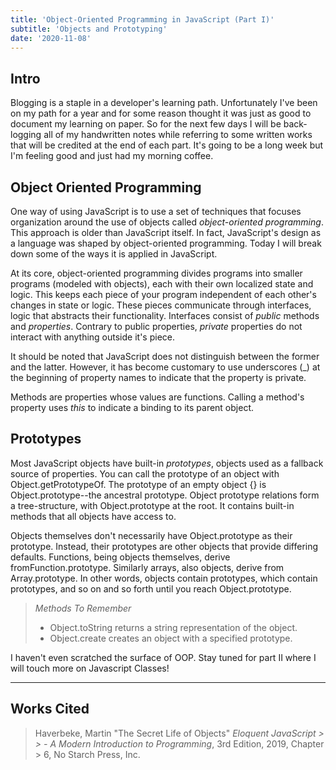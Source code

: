 ```yaml
---
title: 'Object-Oriented Programming in JavaScript (Part I)'
subtitle: 'Objects and Prototyping'
date: '2020-11-08'
---
```


<h2>Intro</h2>

Blogging is a staple in a developer's learning path. Unfortunately I've been on my path for a year and for some reason thought it was just as good to document my learning on paper. So for the next few days I will be back-logging all of my handwritten notes while referring to some written works that will be credited at the end of each part. It's going to be a long week but I'm feeling good and just had my morning coffee. 

<h2>Object Oriented Programming</h2>

One way of using JavaScript is to use a set of techniques that focuses organization around the use
of objects called <em>object-oriented programming</em>. This approach is older than JavaScript itself.
In fact, JavaScript's design as a language was shaped by object-oriented programming. Today I will
break down some of the ways it is applied in JavaScript.

At its core, object-oriented programming divides programs into smaller programs (modeled with objects), each with their own localized state and logic. This keeps each piece of your program independent of each other's changes in state or logic. These pieces communicate through interfaces, logic that abstracts their functionality. Interfaces consist of <em>public</em> methods and <em>properties</em>. Contrary to public properties, <em>private</em> properties do not interact with anything outside it's piece.

It should be noted that JavaScript does not distinguish between the former and the latter. However, it has become customary to use underscores (_) at the beginning of property names to indicate that the property is private. 

Methods are properties whose values are functions. Calling a method's property uses <em>this</em> to indicate a binding to its parent object.

<h2>Prototypes</h2>

Most JavaScript objects have built-in <em>prototypes</em>, objects used as a fallback source of properties. You can call the prototype of an object with <kdb>Object.getPrototypeOf</kdb>. The prototype of an empty object {} is <kdb>Object.prototype</kdb>--the ancestral prototype. Object prototype relations form a tree-structure, with <kdb>Object.prototype</kdb> at the root. It contains built-in methods that all objects have access to.

Objects themselves don't necessarily have <kdb>Object.prototype</kdb> as their prototype. Instead, their prototypes are other objects that provide differing defaults. Functions, being objects themselves, derive from<kdb>Function.prototype</kdb>. Similarly arrays, also objects, derive from <kdb>Array.prototype</kdb>. In other words, objects contain prototypes, which contain prototypes, and so on and so forth until you reach <kdb>Object.prototype</kdb>.

> *Methods To Remember*
> * <kdb>Object.toString</kdb> returns a string representation of the object.
> * <kdb>Object.create</kdb> creates an object with a specified prototype.

I haven't even scratched the surface of OOP. Stay tuned for part II where I will touch more on Javascript Classes!

---

<h2>Works Cited</h2>

> Haverbeke, Martin "The Secret Life of Objects" <em>Eloquent JavaScript > > - A Modern Introduction to Programming</em>, 3rd Edition, 2019, Chapter > 6, No Starch Press, Inc.